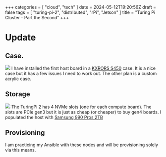 +++
categories = [
    "cloud",
    "tech"
]
date = 2024-05-12T19:20:56Z
draft = false
tags = [
    "turing-pi-2",
    "distributed",
    "rPi",
    "Jetson"
]
title = "Turing Pi Cluster - Part the Second"
+++

# Update

## Case.
![](/KXRORS-S450.webp)
I have installed the first host board in a [KXRORS S450](https://www.amazon.com/KXRORS-S450-Water-Cooling-Motherboard-Case-Black/dp/B0CQNW7XXK)
case.  It is a nice case but it has a few issues I need to work out.  The other plan is a custom acrylic case.

## Storage 
![](/samsung-pro-2TB.webp)
The TuringPi 2 has 4 NVMe slots (one for each compute board).  The slots are PCIe gen3 but it is just as cheap (or cheaper)
to buy gen4 boards.  I populated the host with [Samsung 990 Pros 2TB](https://www.samsung.com/us/computing/memory-storage/solid-state-drives/990-pro-pcie-4-0-nvme-ssd-2tb-mz-v9p2t0b-am/)

## Provisioning
I am practicing my Ansible with these nodes and will be provisioning solely via this means.
